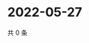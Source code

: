 # 2022-05-27

共 0 条

<!-- BEGIN WEIBO -->
<!-- 最后更新时间 Fri May 27 2022 19:15:11 GMT+0800 (China Standard Time) -->

<!-- END WEIBO -->
